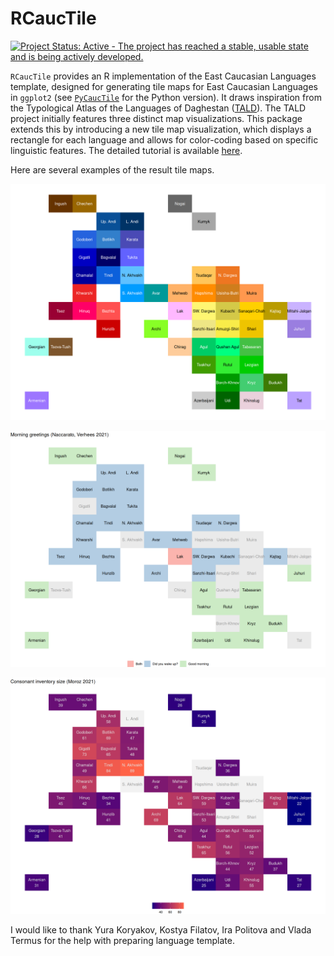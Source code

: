 # RCaucTile

[![Project Status: Active - The project has reached a stable, usable state and is being actively developed.](http://www.repostatus.org/badges/latest/active.svg)](http://www.repostatus.org/#active)

`RCaucTile` provides an R implementation of the East Caucasian Languages template, designed for generating tile maps for East Caucasian Languages in `ggplot2` (see [`PyCaucTile`](https://github.com/LingConLab/PyCaucTile/) for the Python version). It draws inspiration from the Typological Atlas of the Languages of Daghestan ([TALD](https://lingconlab.ru/tald)). The TALD project initially features three distinct map visualizations. This package extends this by introducing a new tile map visualization, which displays a rectangle for each language and allows for color-coding based on specific linguistic features. The detailed tutorial is available [here](https://lingconlab.github.io/RCaucTile/).

Here are several examples of the result tile maps.

![](docs/index_files/figure-html/unnamed-chunk-1-1.png)

![](docs/index_files/figure-html/unnamed-chunk-16-1.png)

![](docs/index_files/figure-html/unnamed-chunk-13-3.png)

I would like to thank Yura Koryakov, Kostya Filatov, Ira Politova and Vlada Termus for the help with preparing language template.
